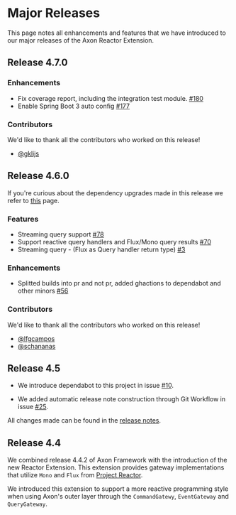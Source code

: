 # Major Releases

This page notes all enhancements and features that we have introduced to our major releases of the Axon Reactor Extension.

## Release 4.7.0

### Enhancements

- Fix coverage report, including the integration test module. [#180](https://github.com/AxonFramework/extension-reactor/pull/180)
- Enable Spring Boot 3 auto config [#177](https://github.com/AxonFramework/extension-reactor/pull/177)

### Contributors

We'd like to thank all the contributors who worked on this release!

- [@gklijs](https://github.com/gklijs)

## Release 4.6.0

If you're curious about the dependency upgrades made in this release we refer to [this](https://github.com/AxonFramework/extension-reactor/releases/tag/axon-reactor-4.6.0) page.

### Features

- Streaming query support [#78](https://github.com/AxonFramework/extension-reactor/pull/78)
- Support reactive query handlers and Flux/Mono query results [#70](https://github.com/AxonFramework/extension-reactor/issues/70)
- Streaming query - (Flux as Query handler return type) [#3](https://github.com/AxonFramework/extension-reactor/issues/3)

### Enhancements

- Splitted builds into pr and not pr, added ghactions to dependabot and other minors [#56](https://github.com/AxonFramework/extension-reactor/pull/56)

### Contributors

We'd like to thank all the contributors who worked on this release!

- [@lfgcampos](https://github.com/lfgcampos)
- [@schananas](https://github.com/schananas)

## Release 4.5

* We introduce dependabot to this project in issue [#10](https://github.com/AxonFramework/extension-reactor/pull/10).

* We added automatic release note construction through Git Workflow in issue [#25](https://github.com/AxonFramework/extension-reactor/pull/25). 

All changes made can be found in the [release notes](https://github.com/AxonFramework/extension-reactor/releases/tag/axon-reactor-4.5).

## Release 4.4

We combined release 4.4.2 of Axon Framework with the introduction of the new Reactor Extension.
This extension provides gateway implementations that utilize `Mono` and `Flux` from [Project Reactor](https://projectreactor.io/).

We introduced this extension to support a more reactive programming style when using Axon's outer layer through the `CommandGatewy`, `EventGateway` and `QueryGateway`.